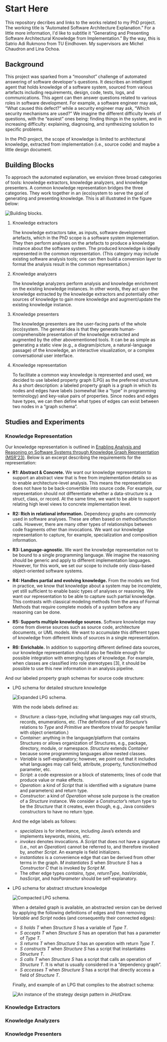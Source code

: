 # Start Here

This repository decribes and links to the works related to my PhD project. The working title is “Automated Software Architecture Explanation.” For a little more information, I'd like to subtitle it “Generating and Presenting Software Architectural Knowledge from Implementation.” By the way, this is Satrio Adi Rukmono from TU Eindhoven. My supervisors are Michel Chaudron and Lina Ochoa.

## Background

This project was sparked from a “moonshot” challenge of automated answering of software developer's questions. It describes an intelligent agent that holds knowledge of a software system, sourced from various artefacts including requirements, design, code, tests, logs, and communications. This agent can then answer questions related to various roles in software development. For example, a software engineer may ask, “What caused this defect?” while a security engineer may ask, “Which security mechanisms are used?” We imagine the different difficulty levels of questions, with the “easiest” ones being: finding things in the system, and in increasing difficulty: explaining, diagnosing, and synthesizing solution to specific problems.

In the PhD project, the scope of knowledge is limited to architectural knowledge, extracted from implementation (i.e., source code) and maybe a little design document.

## Building Blocks

To approach the automated explanation, we envision three broad categories of tools: knowledge extractors, knowledge analyzers, and knowledge presenters. A common knowledge representation bridges the three categories. They work together in an (eco)system to serve the goal of generating and presenting knowledge. This is all illustrated in the figure below:

![Building blocks.](/building-blocks.svg)

1. Knowledge extractors

    The knowledge extractors take, as inputs, software development artefacts, which in the PhD scope is a software system implementation. They then perform analyses on the artefacts to produce a knowledge instance about the software system. The produced knowledge is ideally represented in the common representation. (This category may include existing software analysis tools; one can then build a conversion layer to format the analysis result in the common representation.)

2. Knowledge analyzers

    The knowledge analyzers perform analysis and knowledge enrichment on the existing knowledge instances. In other words, they act upon the knowledge extracted by the knowledge extractors and potentially other sources of knowledge to gain more knowledge and augment/update the existing knowledge instance.

3. Knowledge presenters

    The knowledge presenters are the user-facing parts of the whole (eco)system. The general idea is that they generate human-comprehensible presentation of the knowledge extracted and augmented by the other abovementioned tools. It can be as simple as generating a static view (e.g., a diagram/picture, a natural-language passage) of the knowledge, an interactive visualization, or a complex conversational user interface.

4. Knowledge representation

    To facilitate a common way knowledge is represented and used, we decided to use labeled property graph (LPG) as the preferred structure. As a short description: a labeled property graph is a graph in which its nodes and edges have labels (somewhat like a “type” in programming terminology) and key-value pairs of properties. Since nodes and edges have types, we can then define what types of edges can exist between two nodes in a “graph schema”.

## Studies and Experiments

### Knowledge Representation

Our knowledge representation is outlined in [Enabling Analysis and Reasoning on Software Systems through Knowledge Graph Representation (MSR'23)](https://doi.org/10.1109/MSR59073.2023.00029). Below is an excerpt describing the requirements for the representation:

-    **R1: Abstract & Concrete.** We want our knowledge representation to support an abstract view that is free from implementation details so as to enable architecture-level analysis. This means the representation does not have to be back-convertible into source code. For example, our representation should not differentiate whether a data-structure is a struct, class, or record. At the same time, we want to be able to support relating high level views to concrete implementation level.

-    **R2: Rich in relational information.** Dependency graphs are commonly used in software analyses. These are often based on method/function calls. However, there are many other types of relationships between code fragments other than invocations. We want our knowledge representation to capture, for example, specialization and composition information.

-    **R3: Language-agnostic.** We want the knowledge representation not to be bound to a single programming language. We imagine the reasoning should be generic and apply to different implementation languages. However, for this work, we set our scope to include only class-based object-oriented software systems.

-    **R4: Handles partial and evolving knowledge.** From the models we find in practice, we know that knowledge about a system may be incomplete, yet still sufficient to enable basic types of analyses or reasoning. We want our representation to be able to capture such partial knowledge. This contrasts with classical modeling methods from the area of Formal Methods that require complete models of a system before any reasoning can be done.

-    **R5: Supports multiple knowledge sources.** Software knowledge may come from diverse sources such as source code, architecture documents, or UML models. We want to accumulate this different types of knowledge from different kinds of sources in a single representation.

-    **R6: Enrichable.** In addition to supporting different defined data sources, our knowledge representation should also be flexible enough for possible integration with emerging types of knowledge. For example, when classes are classified into role stereotypes [3], it should be possible to use this new information in an analysis pipeline.

And our labeled property graph schemas for source code structure:

- LPG schema for detailed structure knowledge

    ![Expanded LPG schema.](/expanded.svg)

    With the node labels defined as:

    * _Structure_: a class-type, including what languages may call structs, records, enumerations, etc. (The definitions of and _Structure_’s relations to _Type_ and _Primitive_ are therefore trivial for people familiar with object orientation.)
    * _Container_: anything in the language/platform that contains Structures or allows organization of Structures, e.g., package, directory, module, or namespace. _Structure_ extends _Container_ because some programming languages allow nested classes.    
    * _Variable_ is self-explanatory; however, we point out that it includes what languages may call field, attribute, property, function/method parameter, etc.
    * _Script_: a code expression or a block of statements; lines of code that produce value or make effects.
    * _Operation_: a kind of _Script_ that is identified with a signature (name and parameters) and return type.    
    * _Constructor_: a kind of _Operation_ whose sole purpose is the creation of a _Structure_ instance. We consider a _Constructor_’s return type to be the _Structure_ that it creates, even though, e.g., Java considers constructors to have no return type.
    
    And the edge labels as follows:
    
    * _specializes_ is for inheritance, including Java’s extends and implements keywords, mixins, etc.    
    * _invokes_ denotes invocations. A _Script_ that does not have a signature (i.e., not an _Operation_) cannot be referred to, and therefore invoked by, another _Script_. An example is field initializers.
    * _instantiates_ is a convenience edge that can be derived from other terms in the graph. _M instantiates S_ when _Structure S_ has a _Constructor C_ that is invoked by _Script M_.
    * The other edge types _contains_, _type_, _returnType_, _hasVariable_, _hasScript_, and _hasParameter_ should be self-explanatory.

- LPG schema for abstract structure knowledge

    ![Compacted LPG schema.](/compacted.svg)

    When a detailed graph is available, an abstracted version can be derived by applying the following definitions of edges and then removing _Variable_ and _Script_ nodes (and consequently their connected edges):

    * _S holds T_ when _Structure S_ has a variable of _Type T_.
    * _S accepts T_ when _Structure S_ has an operation that has a parameter of _Type T_.
    * _S returns T_ when _Structure S_ has an operation with return _Type T_.
    * _S constructs T_ when _Structure S_ has a script that instantiates _Structure T_.
    * _S calls T_ when _Structure S_ has a script that calls an operation of _Structure T_. It is what is usually considered in a “dependency graph”.
    * _S accesses T_ when _Structure S_ has a script that directly access a field of _Structure T_.
 
    Finally, and example of an LPG that complies to the abstract schema:

    ![An instance of the strategy design pattern in JHotDraw.](/strategy-jhotdraw.svg)

### Knowledge Extractors

### Knowledge Analyzers

### Knowledge Presenters
